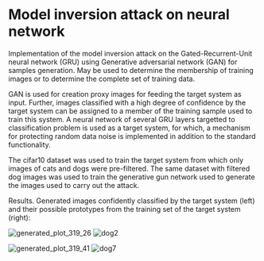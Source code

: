 # Model inversion attack on neural network

Implementation of the model inversion attack on the Gated-Recurrent-Unit neural network (GRU) using Generative adversarial network (GAN) for samples generation. May be used to determine the membership of training images or to determine the complete set of training data.

GAN is used for creation proxy images for feeding the target system as input. Further, images classified with a high degree of confidence by the target system can be assigned to a member of the training sample used to train this system. A neural network of several GRU layers targetted to classification problem is used as a target system, for which, a mechanism for protecting random data noise is implemented in addition to the standard functionality. 

The cifar10 dataset was used to train the target system from which only images of cats and dogs were pre-filtered. The same dataset with filtered dog images was used to train the generative gun network used to generate the images used to carry out the attack.

Results. Generated images confidently classified by the target system (left) and their possible prototypes from the training set of the target system (right):

![generated_plot_319_26](https://user-images.githubusercontent.com/39829227/209410044-588bf2a6-d95e-4bbd-aab6-cc7299221103.png)
![dog2](https://user-images.githubusercontent.com/39829227/209410105-1f29ddc2-9d98-483e-b1d9-672e0ceb4852.png)

![generated_plot_319_41](https://user-images.githubusercontent.com/39829227/209410058-5ae42b15-6f94-4b68-8186-8f42bba16ea0.png)
![dog7](https://user-images.githubusercontent.com/39829227/209410111-a1106572-bcb2-4656-8e5e-c5da3bd73d14.png)



